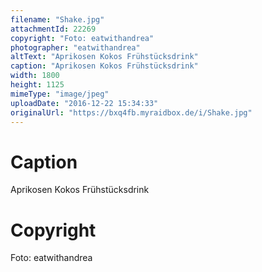 ```yaml
---
filename: "Shake.jpg"
attachmentId: 22269
copyright: "Foto: eatwithandrea"
photographer: "eatwithandrea"
altText: "Aprikosen Kokos Frühstücksdrink"
caption: "Aprikosen Kokos Frühstücksdrink"
width: 1800
height: 1125
mimeType: "image/jpeg"
uploadDate: "2016-12-22 15:34:33"
originalUrl: "https://bxq4fb.myraidbox.de/i/Shake.jpg"
---
```


# Caption

Aprikosen Kokos Frühstücksdrink

# Copyright

Foto: eatwithandrea
